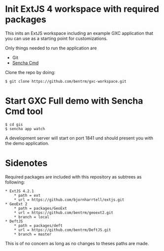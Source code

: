 # Init ExtJS 4 workspace with required packages

This inits an ExtJS workspace including an example GXC application that you
can use as a starting point for customizations.

Only things needed to run the application are

* Git
* [Sencha Cmd](https://www.sencha.com/products/extjs/cmd-download/)

Clone the repo by doing:
```
$ git clone https://github.com/bentrm/gxc-workspace.git
```

# Start GXC Full demo with Sencha Cmd tool
```
$ cd gis
$ sencha app watch
```

A development server will start on port 1841 und should present you with the
demo application.

# Sidenotes

Required packages are included with this repository as subtrees as following:

```
* ExtJS 4.2.1
	* path = ext
	* url = https://github.com/bjornharrtell/extjs.git
* GeoExt 2
	* path = packages/GeoExt
	* url = https://github.com/bentrm/geoext2.git
	* branch = local
* DeftJS
	* path = packages/deft
	* url = https://github.com/bentrm/DeftJS.git
	* branch = master
```

This is of no concern as long as no changes to theses paths are made.
